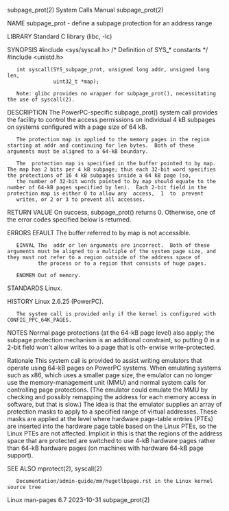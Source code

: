 subpage_prot(2)                                                                             System Calls Manual                                                                             subpage_prot(2)

NAME
       subpage_prot - define a subpage protection for an address range

LIBRARY
       Standard C library (libc, -lc)

SYNOPSIS
       #include <sys/syscall.h>      /* Definition of SYS_* constants */
       #include <unistd.h>

       int syscall(SYS_subpage_prot, unsigned long addr, unsigned long len,
                   uint32_t *map);

       Note: glibc provides no wrapper for subpage_prot(), necessitating the use of syscall(2).

DESCRIPTION
       The PowerPC-specific subpage_prot() system call provides the facility to control the access permissions on individual 4 kB subpages on systems configured with a page size of 64 kB.

       The protection map is applied to the memory pages in the region starting at addr and continuing for len bytes.  Both of these arguments must be aligned to a 64-kB boundary.

       The  protection map is specified in the buffer pointed to by map.  The map has 2 bits per 4 kB subpage; thus each 32-bit word specifies the protections of 16 4 kB subpages inside a 64 kB page (so,
       the number of 32-bit words pointed to by map should equate to the number of 64-kB pages specified by len).  Each 2-bit field in the protection map is either 0 to allow any  access,  1  to  prevent
       writes, or 2 or 3 to prevent all accesses.

RETURN VALUE
       On success, subpage_prot() returns 0.  Otherwise, one of the error codes specified below is returned.

ERRORS
       EFAULT The buffer referred to by map is not accessible.

       EINVAL The  addr or len arguments are incorrect.  Both of these arguments must be aligned to a multiple of the system page size, and they must not refer to a region outside of the address space of
              the process or to a region that consists of huge pages.

       ENOMEM Out of memory.

STANDARDS
       Linux.

HISTORY
       Linux 2.6.25 (PowerPC).

       The system call is provided only if the kernel is configured with CONFIG_PPC_64K_PAGES.

NOTES
       Normal page protections (at the 64-kB page level) also apply; the subpage protection mechanism is an additional constraint, so putting 0 in a 2-bit field won't allow writes to a page that is  oth‐
       erwise write-protected.

   Rationale
       This system call is provided to assist writing emulators that operate using 64-kB pages on PowerPC systems.  When emulating systems such as x86, which uses a smaller page size, the emulator can no
       longer  use  the memory-management unit (MMU) and normal system calls for controlling page protections.  (The emulator could emulate the MMU by checking and possibly remapping the address for each
       memory access in software, but that is slow.)  The idea is that the emulator supplies an array of protection masks to apply to a specified range of virtual addresses.  These masks are  applied  at
       the  level  where hardware page-table entries (PTEs) are inserted into the hardware page table based on the Linux PTEs, so the Linux PTEs are not affected.  Implicit in this is that the regions of
       the address space that are protected are switched to use 4-kB hardware pages rather than 64-kB hardware pages (on machines with hardware 64-kB page support).

SEE ALSO
       mprotect(2), syscall(2)

       Documentation/admin-guide/mm/hugetlbpage.rst in the Linux kernel source tree

Linux man-pages 6.7                                                                              2023-10-31                                                                                 subpage_prot(2)
